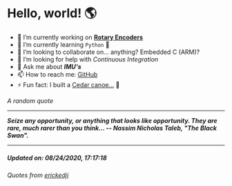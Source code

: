 # Hello, world! 🌎


- 🔧 I’m currently working on [**Rotary Encoders**](https://github.com/kyleRhess/EncoderQ.git)
- 🌱 I’m currently learning `Python` **🐍**
- 👯 I’m looking to collaborate on... anything? Embedded C (ARM)?
- 🤔 I’m looking for help with *Continuous Integration*
- 💬 Ask me about ***IMU's***
- 📫 How to reach me: [GitHub](https://github.com/kyleRhess)
- ⚡ Fun fact: I built a [Cedar canoe...](https://imgur.com/gallery/HkfSO) 🛶

_A random quote_
___
***Seize any opportunity, or anything that looks like opportunity. They are
rare, much rarer than you think...
-- Nassim Nicholas Taleb, "The Black Swan".***
___
##### Updated on: 08/24/2020, 17:17:18
###### Quotes from [erickedji](https://gist.github.com/erickedji/68802)